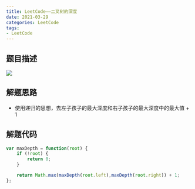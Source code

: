 ```yaml
---
title: LeetCode——二叉树的深度
date: 2021-03-29
categories: LeetCode
tags: 
- LeetCode
---
```

## 题目描述
![](https://img-blog.csdnimg.cn/img_convert/494c120d7576940bb53f815f390ceaad.png)

## 解题思路
* 使用递归的思想，去左子孩子的最大深度和右子孩子的最大深度中的最大值 + 1

## 解题代码
```js
var maxDepth = function(root) {
    if (!root) {
        return 0;        
    }

    return Math.max(maxDepth(root.left),maxDepth(root.right)) + 1;
};
```
